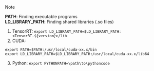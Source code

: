 > [!NOTE]
> **PATH**: Finding executable programs <br>
> **LD_LIBRARY_PATH**: Finding shared libraries (.so files)
1. TensorRT: `export LD_LIBRARY_PATH=$LD_LIBRARY_PATH:<TensorRT-${version}>/lib`
2. CUDA:
```
export PATH=$PATH:/usr/local/cuda-xx.x/bin
export LD_LIBRARY_PATH=$LD_LIBRARY_PATH:/usr/local/cuda-xx.x/lib64
```
3. Python: `export PYTHONPATH=\path\to\pythoncode`

